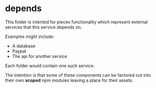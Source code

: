 # depends

This folder is intented for pieces functionality which represent external
services that this service depends on.

Examples might include:

* A database
* Paypal
* The api for another service

Each folder would contain one such service.

The intention is that some of these components can be factored out into their own
**scoped** npm modules leaving a place for their assets.
